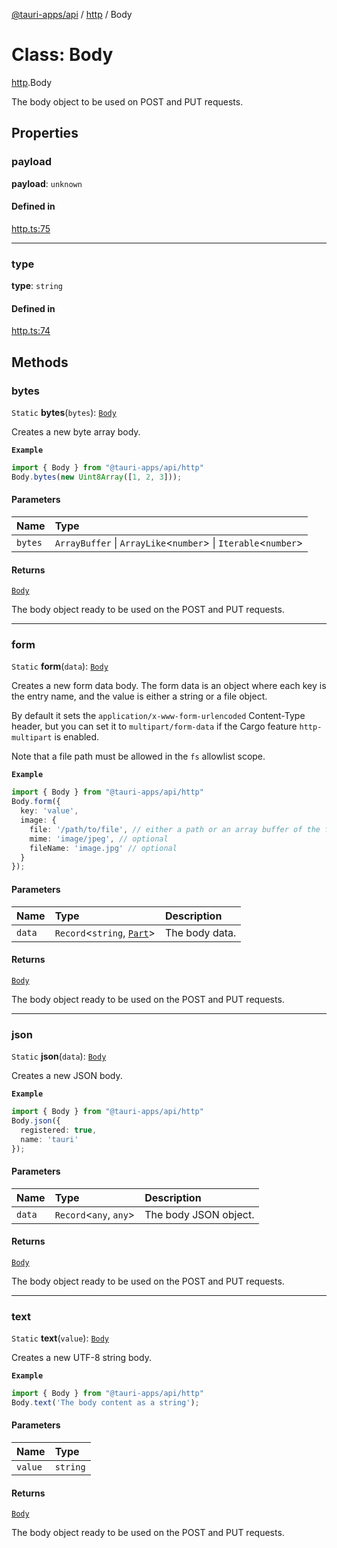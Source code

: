 [@tauri-apps/api](../README.md) / [http](../modules/http.md) / Body

# Class: Body

[http](../modules/http.md).Body

The body object to be used on POST and PUT requests.

## Properties

### payload

 **payload**: `unknown`

#### Defined in

[http.ts:75](https://github.com/tauri-apps/tauri/blob/47666c4/tooling/api/src/http.ts#L75)

___

### type

 **type**: `string`

#### Defined in

[http.ts:74](https://github.com/tauri-apps/tauri/blob/47666c4/tooling/api/src/http.ts#L74)

## Methods

### bytes

`Static` **bytes**(`bytes`): [`Body`](http.Body.md)

Creates a new byte array body.

**`Example`**

```typescript
import { Body } from "@tauri-apps/api/http"
Body.bytes(new Uint8Array([1, 2, 3]));
```

#### Parameters

| Name | Type |
| :------ | :------ |
| `bytes` | `ArrayBuffer` \| `ArrayLike`<`number`\> \| `Iterable`<`number`\> |

#### Returns

[`Body`](http.Body.md)

The body object ready to be used on the POST and PUT requests.

___

### form

`Static` **form**(`data`): [`Body`](http.Body.md)

Creates a new form data body. The form data is an object where each key is the entry name,
and the value is either a string or a file object.

By default it sets the `application/x-www-form-urlencoded` Content-Type header,
but you can set it to `multipart/form-data` if the Cargo feature `http-multipart` is enabled.

Note that a file path must be allowed in the `fs` allowlist scope.

**`Example`**

```typescript
import { Body } from "@tauri-apps/api/http"
Body.form({
  key: 'value',
  image: {
    file: '/path/to/file', // either a path or an array buffer of the file contents
    mime: 'image/jpeg', // optional
    fileName: 'image.jpg' // optional
  }
});
```

#### Parameters

| Name | Type | Description |
| :------ | :------ | :------ |
| `data` | `Record`<`string`, [`Part`](../modules/http.md#part)\> | The body data. |

#### Returns

[`Body`](http.Body.md)

The body object ready to be used on the POST and PUT requests.

___

### json

`Static` **json**(`data`): [`Body`](http.Body.md)

Creates a new JSON body.

**`Example`**

```typescript
import { Body } from "@tauri-apps/api/http"
Body.json({
  registered: true,
  name: 'tauri'
});
```

#### Parameters

| Name | Type | Description |
| :------ | :------ | :------ |
| `data` | `Record`<`any`, `any`\> | The body JSON object. |

#### Returns

[`Body`](http.Body.md)

The body object ready to be used on the POST and PUT requests.

___

### text

`Static` **text**(`value`): [`Body`](http.Body.md)

Creates a new UTF-8 string body.

**`Example`**

```typescript
import { Body } from "@tauri-apps/api/http"
Body.text('The body content as a string');
```

#### Parameters

| Name | Type |
| :------ | :------ |
| `value` | `string` |

#### Returns

[`Body`](http.Body.md)

The body object ready to be used on the POST and PUT requests.
